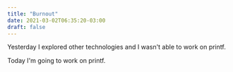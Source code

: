 ```yaml
---
title: "Burnout"
date: 2021-03-02T06:35:20-03:00
draft: false
---
```


Yesterday I explored other technologies and I wasn't able to work on printf.

Today I'm going to work on printf.
